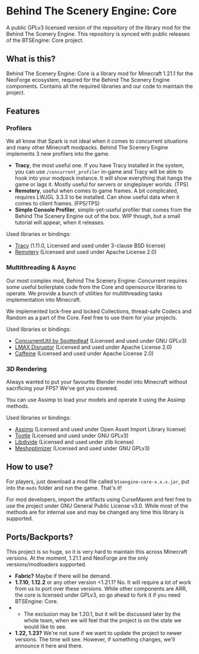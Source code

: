 # Behind The Scenery Engine: Core
A public GPLv3 licensed version of the repository of the library mod for the Behind The Scenery Engine. This repository is synced with public releases of the BTSEngine: Core project.

## What is this?
Behind The Scenery Engine: Core is a library mod for Minecraft 1.21.1 for the NeoForge ecosystem, required for the Behind The Scenery Engine components. Contains all the required libraries and our code to maintain the project.

## Features

### Profilers 
We all know that Spark is not ideal when it comes to concurrent situations and many other Minecraft modpacks. Behind The Scenery Engine implements 3 new profilers into the game.
- **Tracy**, the most useful one. If you have Tracy installed in the system, you can use `/concurrent_profiler` in-game and Tracy will be able to hook into your modpack instance. It will show everything that hangs the game or lags it. Mostly useful for servers or singleplayer worlds. (TPS)
- **Remotery**, useful when comes to game frames. A bit complicated, requires LWJGL 3.3.3 to be installed. Can show useful data when it comes to client frames. (FPS/TPS)
- **Simple Console Profiler**, simple-yet-useful profiler that comes from the Behind The Scenery Engine out of the box. WIP though, but a small tutorial will appear, when it releases.

Used libraries or bindings:
- [Tracy](https://github.com/wolfpld/tracy) (1.11.0, Licensed and used under 3-clause BSD license)
- [Remotery](https://github.com/Celtoys/Remotery) (Licensed and used under Apache License 2.0)

### Multithreading & Async
Our most complex mod, Behind The Scenery Engine: Concurrent requires some useful boilerplate code from the Core and opensource libraries to operate. We provide a bunch of utilities for multithreading tasks implementation into Minecraft.

We implemented lock-free and locked Collections, thread-safe Codecs and Random as a part of the Core. Feel free to use them for your projects.

Used libraries or bindings:
- [ConcurrentUtil by Spottedleaf](https://github.com/Tuinity/ConcurrentUtil) (Licensed and used under GNU GPLv3)
- [LMAX Disruptor](https://github.com/LMAX-Exchange/disruptor) (Licensed and used under Apache License 2.0)
- [Caffeine](https://github.com/ben-manes/caffeine) (Licensed and used under Apache License 2.0)

### 3D Rendering
Always wanted to put your favourite Blender model into Minecraft without sacrificing your FPS? We've got you covered.

You can use Assimp to load your models and operate it using the Assimp methods.

Used libraries or bindings:
- [Assimp](https://github.com/assimp/assimp) (Licensed and used under Open Asset Import Library license)
- [Tootle](https://github.com/GPUOpen-Archive/amd_tootle) (Licensed and used under GNU GPLv3)
- [Libdivide](https://github.com/ridiculousfish/libdivide) (Licensed and used under zlib license)
- [Meshoptimizer](https://github.com/zeux/meshoptimizer) (Licensed and used under GNU GPLv3)

## How to use?
For players, just download a mod file called `btsengine-core-x.x.x.jar`, put into the `mods` folder and run the game. That's it!

For mod developers, import the artifacts using CurseMaven and feel free to use the project under GNU General Public License v3.0. While most of the methods are for internal use and may be changed any time this library is supported.

## Ports/Backports?
This project is so huge, so it is very hard to maintain this across Minecraft versions. At the moment, 1.21.1 and NeoForge are the only versions/modloaders supported.

- **Fabric?** Maybe if there will be demand.
- **1.7.10**, **1.12.2** or any other version <1.21.1? No. It will require a lot of work from us to port over these versions. While other components are ARR, the core is licensed under GPLv3, so go ahead to fork it if you need BTSEngine: Core.
- - The exclusion may be 1.20.1, but it will be discussed later by the whole team, when we will feel that the project is on the state we would like to see.
- **1.22, 1.23?** We're not sure if we want to update the project to newer versions. The time will see. However, if something changes, we'll announce it here and there.
